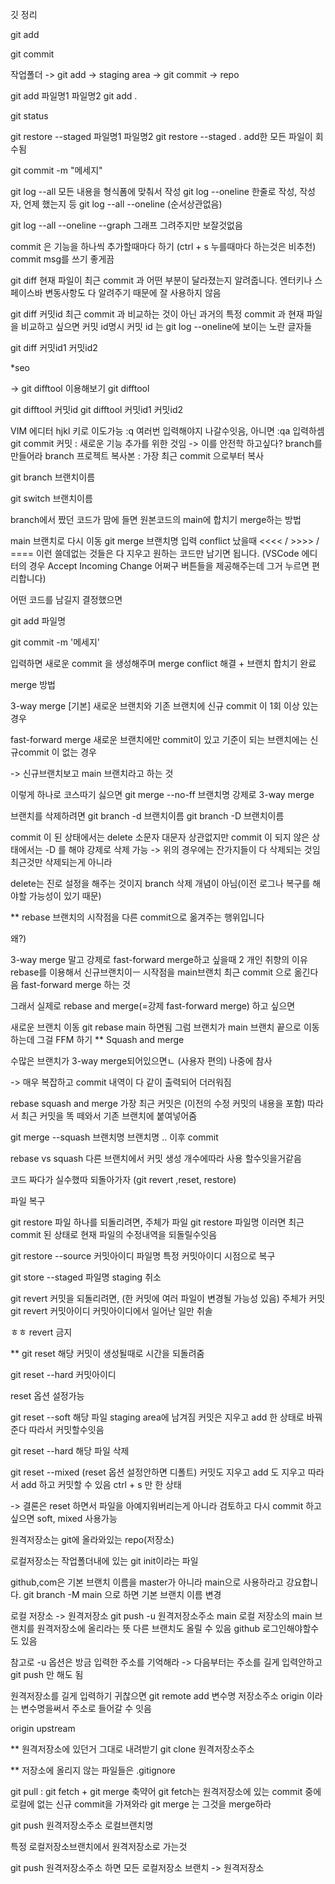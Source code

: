 깃 정리

git add

git commit

작업폴더 -> git add -> staging area -> git commit -> repo

git add 파일명1 파일명2 git add .

git status

git restore --staged 파일명1 파일명2 git restore --staged . add한 모든 파일이 회수됨

git commit -m "메세지"

git log --all 모든 내용을 형식폼에 맞춰서 작성 git log --oneline 한줄로 작성, 작성자, 언제 했는지 등 git log --all --oneline (순서상관없음)

git log --all --oneline --graph 그래프 그려주지만 보잘것없음

commit 은 기능을 하나씩 추가할때마다 하기 (ctrl + s 누를때마다 하는것은 비추천) commit msg를 쓰기 좋게끔

git diff 현재 파일이 최근 commit 과 어떤 부분이 달라졌는지 알려줍니다. 엔터키나 스페이스바 변동사항도 다 알려주기 때문에 잘 사용하지 않음

git diff 커밋id 최근 commit 과 비교하는 것이 아닌 과거의 특정 commit 과 현재 파일을 비교하고 싶으면 커밋 id명시 커밋 id 는 git log --oneline에 보이는 노란 글자들

git diff 커밋id1 커밋id2

*seo

-> git difftool 이용해보기 git difftool

git difftool 커밋id git difftool 커밋id1 커밋id2

VIM 에디터 hjkl 키로 이도가능 :q 여러번 입력해야지 나갈수잇음, 아니면 :qa 입력하셈
git commit 커밋 : 새로운 기능 추가를 위한 것임 -> 이를 안전학 하고싶다? branch를 만들어라 branch 프로젝트 복사본 : 가장 최근 commit 으로부터 복사

git branch 브랜치이름

git switch 브랜치이름

branch에서 짰던 코드가 맘에 들면 원본코드의 main에 합치기 merge하는 방법

main 브랜치로 다시 이동
git merge 브랜치명 입력
conflict 났을때 <<<< / >>>> / ==== 이런 쓸데없는 것들은 다 지우고 원하는 코드만 남기면 됩니다.
(VSCode 에디터의 경우 Accept Incoming Change 어쩌구 버튼들을 제공해주는데 그거 누르면 편리합니다)

어떤 코드를 남길지 결정했으면

git add 파일명

git commit -m '메세지'

입력하면 새로운 commit 을 생성해주며 merge conflict 해결 + 브랜치 합치기 완료

merge 방법

3-way merge [기본] 새로운 브랜치와 기존 브랜치에 신규 commit 이 1회 이상 있는 경우

fast-forward merge 새로운 브랜치에만 commit이 있고 기준이 되는 브랜치에는 신규commit 이 없는 경우

-> 신규브랜치보고 main 브랜치라고 하는 것

이렇게 하나로 코스따기 싫으면 git merge --no-ff 브랜치명 강제로 3-way merge

브랜치를 삭제하려면
git branch -d 브랜치이름 git branch -D 브랜치이름

commit 이 된 상태에서는 delete 소문자 대문자 상관없지만 commit 이 되지 않은 상태에서는 -D 를 해야 강제로 삭제 가능 -> 위의 경우에는 잔가지들이 다 삭제되는 것임 최근것만 삭제되는게 아니라

delete는 진로 설정을 해주는 것이지 branch 삭제 개념이 아님(이전 로그나 복구를 해야할 가능성이 있기 때문)

** rebase 브랜치의 시작점을 다른 commit으로 옮겨주는 행위입니다

왜?)

3-way merge 말고 강제로 fast-forward merge하고 싶을때 2 개인 취향의 이유
rebase를 이용해서 신규브랜치이ㅡ 시작점을 main브랜치 최근 commit 으로 옮긴다음 fast-forward merge 하는 것

그래서 실제로 rebase and merge(=강제 fast-forward merge) 하고 싶으면

새로운 브랜치 이동
git rebase main 하면됨
그럼 브랜치가 main 브랜치 끝으로 이동하는데 그걸 FFM 하기
** Squash and merge

수많은 브랜치가 3-way merge되어있으면ㄴ (사용자 편의) 나중에 참사

-> 매우 복잡하고 commit 내역이 다 같이 출력되어 더러워짐

rebase
squash and merge
가장 최근 커밋은 (이전의 수정 커밋의 내용을 포함) 따라서 최근 커밋을 똑 떼와서 기존 브랜치에 붙여넣어줌

git merge --squash 브랜치명 브랜치명 .. 이후 commit

rebase vs squash 다른 브랜치에서 커밋 생성 개수에따라 사용 할수잇을거같음

코드 짜다가 실수했따 되돌아가자 (git revert ,reset, restore)

파일 복구

git restore 파일 하나를 되돌리려면, 주체가 파일
git restore 파일명 이러면 최근 commit 된 상태로 현재 파일의 수정내역을 되돌릴수잇음

git restore --source 커밋아이디 파일명 특정 커밋아이디 시점으로 복구

git store --staged 파일명 staging 취소

git revert 커밋을 되돌리려면, (한 커밋에 여러 파일이 변경될 가능성 있음) 주체가 커밋
git revert 커밋아이디 커밋아이디에서 일어난 일만 취솔

ㅎㅎ revert 금지

** git reset 해당 커밋이 생성될때로 시간을 되돌려줌

git reset --hard 커밋아이디

reset 옵션 설정가능

git reset --soft 해당 파일 staging area에 남겨짐 커밋은 지우고 add 한 상태로 바꿔준다 따라서 커밋할수잇음

git reset --hard 해당 파일 삭제

git reset --mixed (reset 옵션 설정안하면 디폴트) 커밋도 지우고 add 도 지우고 따라서 add 하고 커밋할 수 있음 ctrl + s 만 한 상태

-> 결론은 reset 하면서 파일을 아예지워버리는게 아니라 검토하고 다시 commit 하고 싶으면 soft, mixed 사용가능

원격저장소는 git에 올라와있는 repo(저장소)

로컬저장소는 작업폴더내에 있는 git init이라는 파일

github,com은 기본 브랜치 이름을 master가 아니라 main으로 사용하라고 강요합니다. git branch -M main 으로 하면 기본 브랜치 이름 변경

로컬 저장소 -> 원격저장소 git push -u 원격저장소주소 main
로컬 저장소의 main 브랜치를 원격저장소에 올리라는 뜻 다른 브랜치도 올릴 수 있음 github 로그인해야할수도 있음

참고로 -u 옵션은 방금 입력한 주소를 기억해라 -> 다음부터는 주소를 길게 입력안하고 git push 만 해도 됨

원격저장소를 길게 입력하기 귀찮으면 git remote add 변수명 저장소주소 origin 이라는 변수명을써서 주소로 들어갈 수 잇음

origin upstream

** 원격저장소에 있던거 그대로 내려받기 git clone 원격저장소주소

** 저장소에 올리지 않는 파일들은 .gitignore

git pull : git fetch + git merge 축약어
git fetch는 원격저장소에 있는 commit 중에 로컬에 없는 신규 commit을 가져와라 git merge 는 그것을 merge하라

git push 원격저장소주소 로컬브랜치명

특정 로컬저장소브랜치에서 원격저장소로 가는것

git push 원격저장소주소 하면 모든 로컬저장소 브랜치 -> 원격저장소